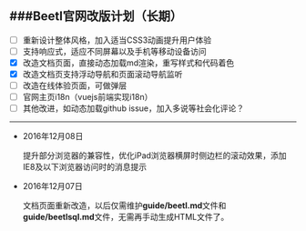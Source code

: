###Beetl官网改版计划（长期）
---
- [ ] 重新设计整体风格，加入适当CSS3动画提升用户体验
- [ ] 支持响应式，适应不同屏幕以及手机等移动设备访问
- [x] 改造文档页面，直接动态加载md渲染，重写样式和代码着色
- [x] 改造文档页支持浮动导航和页面滚动导航监听
- [ ] 改造在线体验页面，可做弹层
- [ ] 官网主页i18n（vuejs前端实现i18n）
- [ ] 其他改进，如动态加载github issue，加入多说等社会化评论？

---


-   2016年12月08日

    提升部分浏览器的兼容性，优化iPad浏览器横屏时侧边栏的滚动效果，添加IE8及以下浏览器访问时的消息提示

-   2016年12月07日

    文档页面重新改造，以后仅需维护**guide/beetl.md**文件和**guide/beetlsql.md**文件，无需再手动生成HTML文件了。
